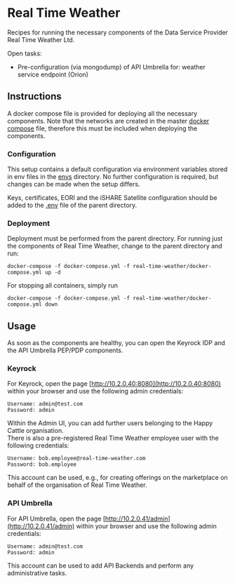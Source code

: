 # Real Time Weather

Recipes for running the necessary components of the Data Service Provider 
Real Time Weather Ltd.

Open tasks:
* Pre-configuration (via mongodump) of API Umbrella for: weather service endpoint (Orion)



## Instructions

A docker compose file is provided for deploying all the necessary components. 
Note that the networks are created in the master [docker compose](../docker-compose.yml) file, therefore 
this must be included when deploying the components.


### Configuration

This setup contains a default configuration via environment variables stored in env files in the 
[envs](./envs) directory. No further configuration is required, but changes can be made when the 
setup differs.

Keys, certificates, EORI and the iSHARE Satellite configuration should be added to the 
[.env](../env) file of the parent directory.


### Deployment

Deployment must be performed from the parent directory. For running just the components of Real Time Weather, 
change to the parent directory and run:

```shell
docker-compose -f docker-compose.yml -f real-time-weather/docker-compose.yml up -d
```

For stopping all containers, simply run
```shell
docker-compose -f docker-compose.yml -f real-time-weather/docker-compose.yml down
```



## Usage

As soon as the components are healthy, you can open the Keyrock IDP and the API Umbrella PEP/PDP components.


### Keyrock

For Keyrock, open the page [http://10.2.0.40:8080](http://10.2.0.40:8080) 
within your browser and use the following admin credentials: 
```
Username: admin@test.com
Password: admin
```
Within the Admin UI, you can add further users belonging to the Happy Cattle organisation.  
There is also a pre-registered Real Time Weather employee user with the following credentials:
```
Username: bob.employee@real-time-weather.com
Password: bob.employee
```
This account can be used, e.g., for creating offerings on the marketplace on behalf of the 
organisation of Real Time Weather.


### API Umbrella

For API Umbrella, open the page [http://10.2.0.41/admin](http://10.2.0.41/admin) 
within your browser and use the following admin credentials: 
```
Username: admin@test.com
Password: admin
```
This account can be used to add API Backends and perform any administrative tasks.



